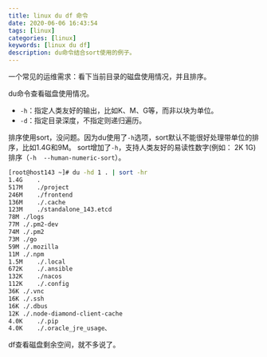 ```yaml
---
title: linux du df 命令
date: 2020-06-06 16:43:54
tags: [linux]
categories: [linux]
keywords: [linux du df]
description: du命令结合sort使用的例子。
---
```


一个常见的运维需求：看下当前目录的磁盘使用情况，并且排序。
<!-- more -->

du命令查看磁盘使用情况。
- `-h`：指定人类友好的输出，比如K、M、G等，而非以块为单位。
- `-d`：指定目录深度，不指定则递归遍历。

排序使用sort，没问题。因为du使用了`-h`选项，sort默认不能很好处理带单位的排序，比如1.4G和9M。
sort增加了`-h`，支持人类友好的易读性数字(例如： 2K 1G)排序（`-h  --human-numeric-sort`）。
```sh
[root@host143 ~]# du -hd 1 . | sort -hr
1.4G	.
517M	./project
246M	./frontend
136M	./.cache
123M	./standalone_143.etcd
78M	./logs
77M	./.pm2-dev
74M	./.pm2
73M	./go
59M	./.mozilla
11M	./.npm
1.5M	./.local
672K	./.ansible
132K	./nacos
112K	./.config
36K	./.vnc
16K	./.ssh
16K	./.dbus
12K	./.node-diamond-client-cache
4.0K	./.pip
4.0K	./.oracle_jre_usage、
```

df查看磁盘剩余空间，就不多说了。